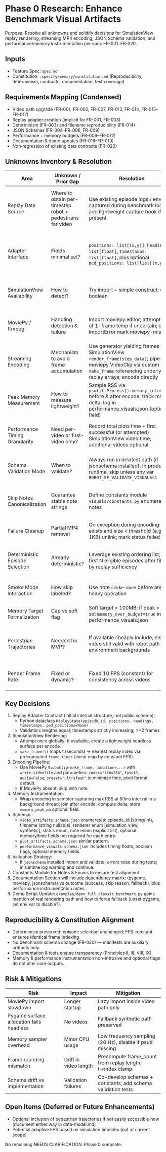 # Phase 0 Research: Enhance Benchmark Visual Artifacts

Purpose: Resolve all unknowns and solidify decisions for SimulationView replay rendering, streaming MP4 encoding, JSON Schema validation, and performance/memory instrumentation per spec FR-001..FR-020.

## Inputs
- Feature Spec: `spec.md`
- Constitution: `.specify/memory/constitution.md` (Reproducibility, determinism, contracts, documentation, test coverage)

## Requirements Mapping (Condensed)
- Video path upgrade (FR-001, FR-002, FR-007, FR-013, FR-014, FR-015–FR-017)
- Replay adapter creation (implicit for FR-001, FR-008)
- Determinism (FR-003) and filename reproducibility (FR-014)
- JSON Schemas (FR-004–FR-006, FR-009)
- Performance + memory budgets (FR-009–FR-012)
- Documentation & demo updates (FR-018–FR-019)
- Non‑regression of existing data contracts (FR-020)

## Unknowns Inventory & Resolution
| Area | Unknown / Prior Gap | Resolution | Alternatives Considered | Rationale |
|------|---------------------|------------|--------------------------|-----------|
| Replay Data Source | Where to obtain per-timestep robot + pedestrians for video | Use existing episode logs / env info captured during benchmark loop; add lightweight capture hook if not present | Full state re-sim vs stored log | Avoid divergence; log once, reuse for rendering (Constitution: determinism) |
| Adapter Interface | Fields minimal set? | `positions: list[(x,y)]`, `headings: list[float]`, `timestamps: list[float]`, plus optional `ped_positions: list[list[(x,y)]]]` | Rich physics state (forces) | Keep schema lean, avoid bloat; forces not required for visualization FR scope |
| SimulationView Availability | How to detect? | Try import + simple construct; cache boolean | Lazy per video attempt | Single upfront probe yields deterministic skip reason |
| MoviePy / ffmpeg | Handling detection & failure | Import moviepy.editor; attempt write of 1-frame temp if uncertain; on ImportError mark moviepy-missing | Defer error until encode call | Early classification improves manifest clarity |
| Streaming Encoding | Mechanism to avoid frame accumulation | Use generator yielding frames from SimulationView `render_frame(step_data)`; pipe into moviepy VideoClip via custom `make_frame` referencing underlying replay arrays; encode directly | Pre-buffer frames into list | Streaming honors FR-012 memory target |
| Peak Memory Measurement | How to measure lightweight? | Sample RSS via `psutil.Process().memory_info().rss` before & after encode; track max delta; log in performance_visuals.json (optional field) | tracemalloc (Python alloc only) | RSS inclusive of libraries, closer to real memory footprint |
| Performance Timing Granularity | Need per-video or first-video only? | Record total plots time + first successful (or attempted) SimulationView video time; additional videos optional | Time every video | Spec only mandates first video; reduces overhead |
| Schema Validation Mode | When to validate? | Always run in dev/test path (if jsonschema installed). In production runtime, skip unless env var `ROBOT_SF_VALIDATE_VISUALS=1` | Always validate | Avoid runtime cost for typical benchmark runs |
| Skip Notes Canonicalization | Guarantee stable note strings | Define constants module `visuals/constants.py` enumerating notes | Inline literals | Central constants reduce typo risk; supports tests |
| Failure Cleanup | Partial MP4 removal | On exception during encoding: if file exists and size < threshold (e.g. 1KB) unlink; mark status failed | Leave artifact | Avoid misleading empty outputs |
| Deterministic Episode Selection | Already deterministic? | Leverage existing ordering list; slice first N eligible episodes after filtering by replay sufficiency | Sort by episode_id | Preserve current invariant (no behavioral change) |
| Smoke Mode Interaction | How skip labeled? | Use note `smoke-mode` before any heavy operation | Use generic skip | Clear classification improves debugging |
| Memory Target Formalization | Cap vs soft flag | Soft target < 100MB; if peak > target set `memory_over_budget=true` inside performance_visuals.json | Hard fail | Soft aligns with spec (flag only) |
| Pedestrian Trajectories | Needed for MVP? | If available cheaply include; else video still valid with robot path + environment backgrounds | Mandatory inclusion | Optional to keep adapter simple now; future enhancement possible |
| Render Frame Rate | Fixed or dynamic? | Fixed 10 FPS (constant) for consistency across videos | Derive from simulation timestep | Stable reproduction, predictable encode time |

## Key Decisions
1. Replay Adapter Contract (initial internal structure, not public schema):
   - Python dataclass `ReplayState(episode_id, positions, headings, timestamps, ped_positions=None)`
   - Validation: lengths equal; timestamps strictly increasing; >=2 frames
2. SimulationView Rendering:
   - Attempt once globally; if available, create a lightweight headless surface per encode.
   - `make_frame(t)` maps t (seconds) → nearest replay index via precomputed `frame_times` (linear map by constant FPS).
3. Encoding Pipeline:
   - Use MoviePy `VideoClip(make_frame, duration=...)` with `write_videofile` and parameters: `codec="libx264"`, `fps=10`, `audio=False`, `preset="ultrafast"` to minimize time, pixel format default.
   - If MoviePy absent, skip with note.
4. Memory Instrumentation:
   - Wrap encoding in sampler capturing max RSS at 50ms interval in a background thread; join after encode; compute delta; store `memory_peak_mb` optional field.
5. Schemas:
   - `video_artifacts.schema.json` enumerates: episode_id (string/int), filename (string nullable), renderer enum [simulation_view, synthetic], status enum, note enum (explicit list), optional memory/time fields not required for each entry.
   - `plot_artifacts.schema.json` similar pattern.
   - `performance_visuals.schema.json` includes timing floats, boolean flags, optional memory fields.
6. Validation Strategy:
   - If `jsonschema` installed import and validate; errors raise during tests; in runtime log warning and continue.
7. Constants Module for Notes & Enums to ensure test alignment.
8. Documentation Section will include dependency matrix: (pygame, moviepy, jsonschema) vs outcome (success, skip reason, fallback), plus performance instrumentation notes.
9. Demo Script Update: `examples/demo_full_classic_benchmark.py` gains mention of real rendering path and how to force fallback (unset pygame, set env var to disable?).

## Reproducibility & Constitution Alignment
- Determinism preserved: episode selection unchanged; FPS constant ensures identical frame indexing.
- No benchmark schema change (FR-020) — manifests are auxiliary artifacts only.
- Documentation & tests ensure transparency (Principles II, III, VIII, IX).
- Memory & performance instrumentation non-intrusive and optional flags do not alter core outputs.

## Risk & Mitigations
| Risk | Impact | Mitigation |
|------|--------|-----------|
| MoviePy import slowdown | Longer startup | Lazy import inside video path only |
| Pygame surface allocation fails headless | No videos | Fallback synthetic path preserved |
| Memory sampler overhead | Minor CPU usage | Low frequency sampling (20 Hz), disable if psutil missing |
| Frame rounding mismatch | Drift in video length | Precompute frame_count from replay length; t→index clamp |
| Schema drift vs implementation | Validation failures | Co-develop schemas + constants; add schema validation tests |

## Open Items (Deferred or Future Enhancements)
- Optional inclusion of pedestrian trajectories if not easily accessible now (document either way in data-model.md)
- Potential adaptive FPS based on simulation timestep (out of current scope)

No remaining NEEDS CLARIFICATION. Phase 0 complete.
